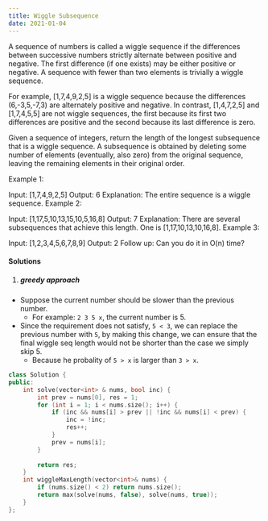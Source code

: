 ```yaml
---
title: Wiggle Subsequence
date: 2021-01-04
---
```

A sequence of numbers is called a wiggle sequence if the differences between successive numbers strictly alternate between positive and negative. The first difference (if one exists) may be either positive or negative. A sequence with fewer than two elements is trivially a wiggle sequence.

For example, [1,7,4,9,2,5] is a wiggle sequence because the differences (6,-3,5,-7,3) are alternately positive and negative. In contrast, [1,4,7,2,5] and [1,7,4,5,5] are not wiggle sequences, the first because its first two differences are positive and the second because its last difference is zero.

Given a sequence of integers, return the length of the longest subsequence that is a wiggle sequence. A subsequence is obtained by deleting some number of elements (eventually, also zero) from the original sequence, leaving the remaining elements in their original order.

Example 1:

Input: [1,7,4,9,2,5]
Output: 6
Explanation: The entire sequence is a wiggle sequence.
Example 2:

Input: [1,17,5,10,13,15,10,5,16,8]
Output: 7
Explanation: There are several subsequences that achieve this length. One is [1,17,10,13,10,16,8].
Example 3:

Input: [1,2,3,4,5,6,7,8,9]
Output: 2
Follow up:
Can you do it in O(n) time?



#### Solutions

1. ##### greedy approach

- Suppose the current number should be slower than the previous number.
  - For example: `2 3 5 x`, the current number is 5.
- Since the requirement does not satisfy, `5 < 3`, we can replace the previous number with `5`, by making this change, we can ensure that the final wiggle  seq length would not be shorter than the case we simply skip 5.
  - Because he probality of `5 > x` is larger than `3 > x`.

```cpp
class Solution {
public:
    int solve(vector<int> & nums, bool inc) {
        int prev = nums[0], res = 1;
        for (int i = 1; i < nums.size(); i++) {
            if (inc && nums[i] > prev || !inc && nums[i] < prev) {
                inc = !inc;
                res++;
            }
            prev = nums[i];
        }
    
        return res;
    }
    int wiggleMaxLength(vector<int>& nums) {
        if (nums.size() < 2) return nums.size();
        return max(solve(nums, false), solve(nums, true));
    }
};
```